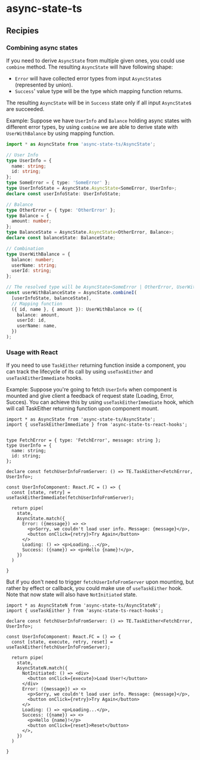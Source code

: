 # async-state-ts

## Recipies

### Combining async states

If you need to derive `AsyncState` from multiple given ones, you could use `combine` method.
The resulting `AsyncState` will have following shape:

- `Error` will have collected error types from input `AsyncState`s (represented by union).
- `Success`' value type will be the type which mapping function returns.

The resulting `AsyncState` will be in `Success` state only if all input `AsyncState`s are succeeded.

Example: Suppose we have `UserInfo` and `Balance` holding async states with different error types, by using `combine` we are able to derive state with `UserWithBalance` by using mapping function.

```ts
import * as AsyncState from 'async-state-ts/AsyncState';

// User Info
type UserInfo = {
  name: string;
  id: string;
};
type SomeError = { type: 'SomeError' };
type UserInfoState = AsyncState.AsyncState<SomeError, UserInfo>;
declare const userInfoState: UserInfoState;

// Balance
type OtherError = { type: 'OtherError' };
type Balance = {
  amount: number;
};
type BalanceState = AsyncState.AsyncState<OtherError, Balance>;
declare const balanceState: BalanceState;

// Combination
type UserWithBalance = {
  balance: number;
  userName: string;
  userId: string;
};

// The resolved type will be AsyncState<SomeError | OtherError, UserWithBalance>
const userWithBalanceState = AsyncState.combineI(
  [userInfoState, balanceState],
  // Mapping function
  ({ id, name }, { amount }): UserWithBalance => ({
    balance: amount,
    userId: id,
    userName: name,
  })
);
```

### Usage with React

If you need to use `TaskEither` returning function inside a component, you can track the lifecycle of its call by using `useTaskEither` and `useTaskEitherImmediate` hooks.

Example: Suppose you're going to fetch `UserInfo` when component is mounted and give client a feedback of request state (Loading, Error, Succes). You can achieve this by using `useTaskEitherImmediate` hook, which will call TaskEither returning function upon component mount.

```tsx
import * as AsyncState from 'async-state-ts/AsyncState';
import { useTaskEitherImmediate } from 'async-state-ts-react-hooks';


type FetchError = { type: 'FetchError', message: string };
type UserInfo = {
  name: string;
  id: string;
};

declare const fetchUserInfoFromServer: () => TE.TaskEither<FetchError, UserInfo>;

const UserInfoComponent: React.FC = () => {
  const [state, retry] = useTaskEitherImmediate(fetchUserInfoFromServer);

  return pipe(
    state,
    AsyncState.match({
      Error: ({message}) => <>
        <p>Sorry, we couldn't load user info. Message: {message}</p>,
        <button onClick={retry}>Try Again</button>
      </>
      Loading: () => <p>Loading...</p>,
      Success: ({name}) => <p>Hello {name}!</p>,
    })
  )

}

```

But if you don't need to trigger `fetchUserInfoFromServer` upon mounting, but rather by effect or callback, you could make use of `useTaskEither` hook. Note that now state will also have `NotInitiated` state.

```tsx
import * as AsyncStateN from 'async-state-ts/AsyncStateN';
import { useTaskEither } from 'async-state-ts-react-hooks';

declare const fetchUserInfoFromServer: () => TE.TaskEither<FetchError, UserInfo>;

const UserInfoComponent: React.FC = () => {
  const [state, execute, retry, reset] = useTaskEither(fetchUserInfoFromServer);

  return pipe(
    state,
    AsyncStateN.match({
      NotInitiated: () => <div>
        <button onClick={execute}>Load User!</button>
      </div>
      Error: ({message}) => <>
        <p>Sorry, we couldn't load user info. Message: {message}</p>,
        <button onClick={retry}>Try Again</button>
      </>
      Loading: () => <p>Loading...</p>,
      Success: ({name}) => <>
        <p>Hello {name}!</p>
        <button onClick={reset}>Reset</button>
      </>,
    })
  )

}

```
